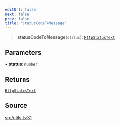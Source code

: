 ```yaml
---
editUrl: false
next: false
prev: false
title: "statusCodeToMessage"
---
```


> **statusCodeToMessage**(`status`): [`HttpStatusText`](../type-aliases/HttpStatusText.md)

## Parameters

• **status**: `number`

## Returns

[`HttpStatusText`](../type-aliases/HttpStatusText.md)

## Source

[src/utils.ts:31](https://github.com/eddienubes/sagetest/blob/c7f8532/src/utils.ts#L31)
